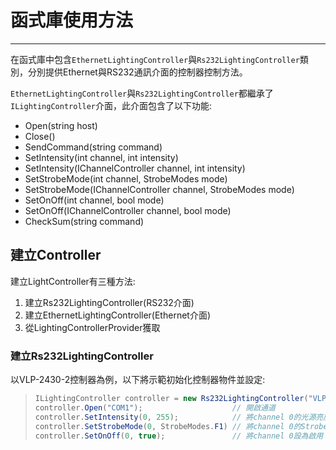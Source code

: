 # 函式庫使用方法

* * * *

在函式庫中包含`EthernetLightingController`與`Rs232LightingController`類別，分別提供Ethernet與RS232通訊介面的控制器控制方法。

`EthernetLightingController`與`Rs232LightingController`都繼承了`ILightingController`介面，此介面包含了以下功能:

- Open(string host)
- Close()
- SendCommand(string command)
- SetIntensity(int channel, int intensity)
- SetIntensity(IChannelController channel, int intensity)
- SetStrobeMode(int channel, StrobeModes mode)
- SetStrobeMode(IChannelController channel, StrobeModes mode)
- SetOnOff(int channel, bool mode)
- SetOnOff(IChannelController channel, bool mode)
- CheckSum(string command)
  
## 建立Controller

建立LightController有三種方法:

1. 建立Rs232LightingController(RS232介面)
2. 建立EthernetLightingController(Ethernet介面)
3. 從LightingControllerProvider獲取

### 建立Rs232LightingController

以VLP-2430-2控制器為例，以下將示範初始化控制器物件並設定:
> ```cs
> ILightingController controller = new Rs232LightingController("VLP-2430-2",2);
> controller.Open("COM1");                    // 開啟通道
> controller.SetIntensity(0, 255);            // 將channel 0的光源亮度值設為255
> controller.SetStrobeMode(0, StrobeModes.F1) // 將channel 0的Strobe Mode設為F1
> controller.SetOnOff(0, true);               // 將channel 0設為啟用
> ```